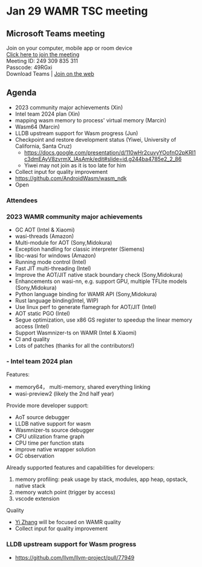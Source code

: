 # Jan 29 WAMR TSC meeting

## Microsoft Teams meeting 
Join on your computer, mobile app or room device  
[Click here to join the meeting](https://teams.microsoft.com/l/meetup-join/19%3ameeting_NTg1MWVhZTgtNWJjMS00NDNmLWExMTEtZjljNTlmOTExNTYw%40thread.v2/0?context=%7b%22Tid%22%3a%2246c98d88-e344-4ed4-8496-4ed7712e255d%22%2c%22Oid%22%3a%22de5fe87c-0211-4d1e-a72b-3f57084d94fd%22%7d)  
Meeting ID: 249 309 835 311   
Passcode: 49RGxi   
Download Teams | [Join on the web](https://www.microsoft.com/microsoft-teams/join-a-meeting)  

## Agenda
- 2023 community major achievements (Xin)
- Intel team 2024 plan (Xin)
- mapping wasm memory to process' virtual memory (Marcin)
- Wasm64 (Marcin)
- LLDB upstream support for Wasm progress (Jun)
- Checkpoint and restore development status (Yiwei, University of California, Santa Cruz)
    -  https://docs.google.com/presentation/d/110wHr2cuvyYOofnO2pKRI1c3dmEAyV8zvrmX_IAsAmk/edit#slide=id.g244ba4785e2_2_86
    - Yiwei may not join as it is too late for him
- Collect input for quality improvement 
- https://github.com/AndroidWasm/wasm_ndk
- Open

### Attendees

### 2023 WAMR community major achievements
- GC AOT (Intel & Xiaomi)
- wasi-threads (Amazon)
- Multi-module for AOT (Sony,Midokura)
- Exception handling for classic interpreter (Siemens)
- libc-wasi for windows (Amazon)
- Running mode control (Intel)
- Fast JIT multi-threading (Intel)
- Improve the AOT/JIT native stack boundary check (Sony,Midokura)
- Enhancements on wasi-nn, e.g. support GPU, multiple TFLite models (Sony,Midokura)
- Python language binding for WAMR API (Sony,Midokura)
- Rust language binding(Intel, WIP)
- Use linux perf to generate flamegraph for AOT/JIT (Intel)
- AOT static PGO (Intel)
- Segue optimization, use x86 GS register to speedup the linear memory access (Intel)
- Support Wasmnizer-ts on WAMR (Intel & Xiaomi)
- CI and quality
- Lots of patches (thanks for all the contributors!)

### - Intel team 2024 plan 
Features:  
- memory64， multi-memory, shared everything linking
- wasi-preview2 (likely the 2nd half year)

Provide more developer support:  
- AoT source debugger
- LLDB native support for wasm
- Wasmnizer-ts source debugger
- CPU utilization frame graph
- CPU time per function stats
- improve native wrapper solution
- GC observation

Already supported features and capabilities for developers:  
1. memory profiling: peak usage by stack, modules, app heap, opstack, native stack
2. memory watch point (trigger by access)
3. vscode extension

Quality
- [Yi Zhang](github.com/yzha107) will be focused on WAMR quality
- Collect input for quality improvement


### LLDB upstream support for Wasm progress 
- https://github.com/llvm/llvm-project/pull/77949

